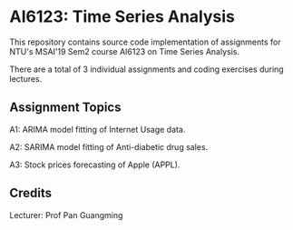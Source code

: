 # AI6123: Time Series Analysis

This repository contains source code implementation of assignments for NTU's MSAI'19 Sem2 course AI6123 on Time Series Analysis.

There are a total of 3 individual assignments and coding exercises during lectures.

## Assignment Topics

A1: ARIMA model fitting of Internet Usage data.

A2: SARIMA model fitting of Anti-diabetic drug sales.

A3: Stock prices forecasting of Apple (APPL).

## Credits

Lecturer: Prof Pan Guangming

